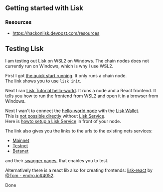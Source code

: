## Getting started with Lisk

### Resources

* https://hackonlisk.devpost.com/resources

## Testing Lisk

I am testing out Lisk on WSL2 on Windows. The chain nodes does not currently run on Windows, which is why I use WSL2.  

First I got [the quick start running](https://github.com/binordev/lsk-qstart1). It only runs a chain node.  
The link shows you to use `lisk init`.  

Next I ran [Lisk Tutorial hello-world](bc-lisk-20210621B-tutorial-hello-world.md). It runs a node and a React frontend. It tells you how to run the frontend from WSL2 and open it in a browser from Windows.  

Next I wan't to connect the [hello-world node](https://github.com/LiskHQ/lisk-sdk-examples/tree/development/tutorials/hello-world/blockchain_app) with the [Lisk Wallet](https://lisk.com/wallet).  
This is [not possible directly](https://discord.com/channels/405002561775599619/606112254789681163/856487834483294229) without [Lisk Service](https://discord.com/channels/405002561775599619/606112254789681163/856488548731846677).  
Here is [howto setup a Lisk Service](https://lisk.com/documentation/lisk-service/) in front of your node.

The link also gives you the links to the urls to the existing nets services:

* [Mainnet](https://service.lisk.io/api/)
* [Testnet](https://testnet-service.lisk.io/api/)
* [Betanet](https://betanet-service.lisk.io/api/)

and their [swagger pages](https://lisk.com/documentation/lisk-service/references/api.html), that enables you to test.

Alternatively there is a react lib also for creating frontends: [lisk-react](https://github.com/endrohq/lisk-react) by [@Tom - endro.io#4052](https://discord.com/channels/405002561775599619/606112254789681163/856498515366117376).

Done